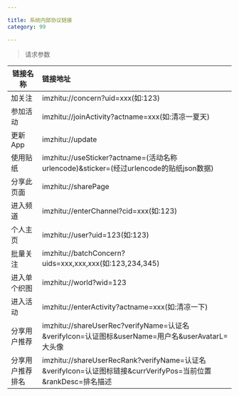 ```yaml
---

title: 系统内部协议链接
category: 99

---
```


> 请求参数

|链接名称			|链接地址												
|-------------------|:--------------------------------------------------------------
|加关注				|imzhitu://concern?uid=xxx(如:123)								
|参加活动			|imzhitu://joinActivity?actname=xxx(如:清凉一夏天)
|更新App			|imzhitu://update
|使用贴纸			|imzhitu://useSticker?actname=(活动名称urlencode)&sticker=(经过urlencode的贴纸json数据)
|分享此页面			|imzhitu://sharePage
|进入频道           |imzhitu://enterChannel?cid=xxx(如:123)
|个人主页           |imzhitu://user?uid=123(如:123)
|批量关注           |imzhitu://batchConcern?uids=xxx,xxx,xxx(如:123,234,345)
|进入单个织图       |imzhitu://world?wid=123
|进入活动           |imzhitu://enterActivity?actname=xxx(如:清凉一下)
|分享用户推荐       |imzhitu://shareUserRec?verifyName=认证名&verifyIcon=认证图标&userName=用户名&userAvatarL=大头像
|分享用户推荐排名   |imzhitu://shareUserRecRank?verifyName=认证名&verifyIcon=认证图标链接&currVerifyPos=当前位置&rankDesc=排名描述
